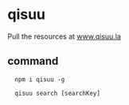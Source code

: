 # qisuu

Pull the resources at www.qisuu.la

## command

````node
  npm i qisuu -g

  qisuu search [searchKey]
````